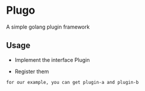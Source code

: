 # Plugo
A simple golang plugin framework

## Usage

* Implement the interface Plugin

* Register them

`for our example, you can get plugin-a and plugin-b`



